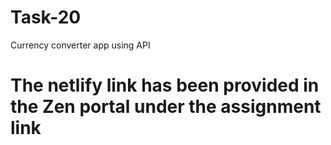 # Task-20
Currency converter app using API


# The netlify link has been provided in the Zen portal under the assignment link
